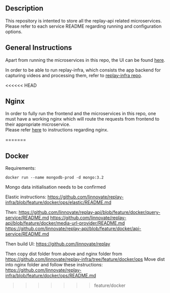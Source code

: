 ## Description
This repository is intented to store all the replay-api related microservices.  
Please refer to each service README regarding running and configuration options.  

## General Instructions
Apart from running the microservices in this repo, the UI can be found [here](https://github.com/linnovate/replay).  

In order to be able to run replay-infra, which consists the app backend for capturing videos and processing them, refer to [replay-infra repo](https://github.com/linnovate/replay-infra).

<<<<<< HEAD
## Nginx
In order to fully run the frontend and the microservices in this repo, one must have a working nginx which will route the requests from frontend to their appropriate microservice.  
Please refer [here](https://github.com/linnovate/replay-infra/tree/develop/ops/nginx) to instructions regarding nginx. 
>
=======
## Docker

Requirements:

```
docker run --name mongodb-prod -d mongo:3.2
```
Mongo data initialisation needs to be confirmed

Elastic instructions: https://github.com/linnovate/replay-infra/blob/feature/docker/ops/elastic/README.md

Then:
https://github.com/linnovate/replay-api/blob/feature/docker/query-service/README.md
https://github.com/linnovate/replay-api/blob/feature/docker/media-url-provider/README.md
https://github.com/linnovate/replay-api/blob/feature/docker/api-service/README.md

Then build UI:
https://github.com/linnovate/replay

Then copy dist folder from above and nginx folder from https://github.com/linnovate/replay-infra/tree/feature/docker/ops
Move dist into nginx folder and follow these instructions:
https://github.com/linnovate/replay-infra/blob/feature/docker/ops/README.md

>>>>>>> feature/docker
